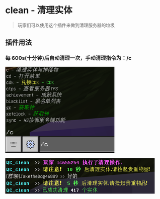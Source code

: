# clean - 清理实体

> 玩家们可以使用这个插件来做到清理服务器的垃圾

## 插件用法

### 每 600s(十分钟)后自动清理一次，手动清理指令为：/c

![alt text](/public/5.png)

![alt text](/public/5-1.png)
